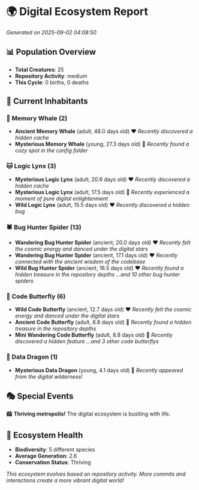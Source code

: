 # 🌍 Digital Ecosystem Report
*Generated on 2025-09-02 04:08:50*

## 📊 Population Overview
- **Total Creatures**: 25
- **Repository Activity**: medium
- **This Cycle**: 0 births, 0 deaths

## 👥 Current Inhabitants

### 🐋 Memory Whale (2)
- **Ancient Memory Whale** (adult, 48.0 days old) ❤️
  *Recently discovered a hidden cache*
- **Mysterious Memory Whale** (young, 27.3 days old) 💛
  *Recently found a cozy spot in the config folder*

### 🐱 Logic Lynx (3)
- **Mysterious Logic Lynx** (adult, 20.6 days old) ❤️
  *Recently discovered a hidden cache*
- **Mysterious Logic Lynx** (adult, 17.5 days old) 💛
  *Recently experienced a moment of pure digital enlightenment*
- **Wild Logic Lynx** (adult, 15.5 days old) ❤️
  *Recently discovered a hidden bug*

### 🕷️ Bug Hunter Spider (13)
- **Wandering Bug Hunter Spider** (ancient, 20.0 days old) ❤️
  *Recently felt the cosmic energy and danced under the digital stars*
- **Wandering Bug Hunter Spider** (ancient, 17.1 days old) ❤️
  *Recently connected with the ancient wisdom of the codebase*
- **Wild Bug Hunter Spider** (ancient, 16.5 days old) ❤️
  *Recently found a hidden treasure in the repository depths*
  *...and 10 other bug hunter spiders*

### 🦋 Code Butterfly (6)
- **Wild Code Butterfly** (ancient, 12.7 days old) ❤️
  *Recently felt the cosmic energy and danced under the digital stars*
- **Ancient Code Butterfly** (adult, 8.8 days old) 💛
  *Recently found a hidden treasure in the repository depths*
- **Mini Wandering Code Butterfly** (adult, 8.8 days old) 💚
  *Recently discovered a hidden feature*
  *...and 3 other code butterflys*

### 🐉 Data Dragon (1)
- **Mysterious Data Dragon** (young, 4.1 days old) 💚
  *Recently appeared from the digital wilderness!*

## 🎭 Special Events

🏙️ **Thriving metropolis!** The digital ecosystem is bustling with life.

## 🔬 Ecosystem Health
- **Biodiversity**: 5 different species
- **Average Generation**: 2.6
- **Conservation Status**: Thriving

*This ecosystem evolves based on repository activity. More commits and interactions create a more vibrant digital world!*